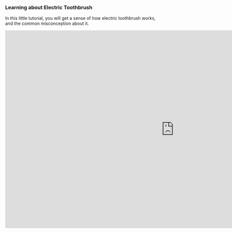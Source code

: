 ### Learning about Electric Toothbrush
In this little tutorial, you will get a sense of how electric toothbrush works, and the common misconception about it.
<iframe src="https://miaojunxu.h5p.com/content/1290932677494773718/embed" width="1088" height="637" frameborder="0" allowfullscreen="allowfullscreen" allow="geolocation *; microphone *; camera *; midi *; encrypted-media *"></iframe><script src="https://miaojunxu.h5p.com/js/h5p-resizer.js" charset="UTF-8"></script>

